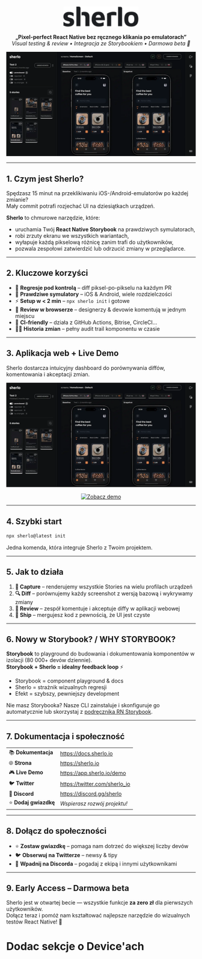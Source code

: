 <!-- Sekcja 1 • Logo • Catchphrase • GIF + badge -->
<p align="center">
  <a href="https://sherlo.io/">
    <picture>
      <source media="(prefers-color-scheme: dark)" srcset="./assets/logo-dark.svg">
      <img src="./assets/logo-light.svg" alt="Sherlo" width="200" />
    </picture>
  </a>
</p>

<p align="center">
  <strong>„Pixel-perfect React Native bez ręcznego klikania po emulatorach”</strong><br/>
  <em>Visual testing & review • Integracja ze Storybookiem • Darmowa beta 🎉</em>
</p>

<div align="center">
  <img src="./assets/app.webp" alt="Sherlo – podgląd aplikacji" />
</div>

---

## 1. Czym jest Sherlo?

Spędzasz 15 minut na przeklikiwaniu iOS-/Android-emulatorów po każdej zmianie?  
Mały commit potrafi rozjechać UI na dziesiątkach urządzeń.

**Sherlo** to chmurowe narzędzie, które:

- uruchamia Twój **React Native Storybook** na prawdziwych symulatorach,
- robi zrzuty ekranu we wszystkich wariantach,
- wyłapuje każdą pikselową różnicę zanim trafi do użytkowników,
- pozwala zespołowi zatwierdzić lub odrzucić zmiany w przeglądarce.

---

## 2. Kluczowe korzyści

- 🐛 **Regresje pod kontrolą** – diff piksel-po-pikselu na każdym PR
- 📱 **Prawdziwe symulatory** – iOS & Android, wiele rozdzielczości
- ⚡ **Setup w < 2 min** – `npx sherlo init` i gotowe
- 👥 **Review w browserze** – designerzy & devowie komentują w jednym miejscu
- 🔄 **CI-friendly** – działa z GitHub Actions, Bitrise, CircleCI…
- 🕵️‍♀️ **Historia zmian** – pełny audit trail komponentu w czasie

---

## 3. Aplikacja web + Live Demo

Sherlo dostarcza intuicyjny dashboard do porównywania diffów, komentowania i akceptacji zmian.

<p align="center">
  <img src="./assets/app.webp" width="700" alt="Sherlo dashboard" />
</p>

<p align="center">
  <a href="https://app.sherlo.io/demo" target="_blank">
    <img src="https://img.shields.io/badge/Zobacz%20demo-bez%20rejestracji-blue?style=for-the-badge" alt="Zobacz demo">
  </a>
</p>

---

## 4. Szybki start

```bash
npx sherlo@latest init
```

Jedna komenda, która integruje Sherlo z Twoim projektem.

---

## 5. Jak to działa

1. **📸 Capture** – renderujemy wszystkie Stories na wielu profilach urządzeń
2. **🔍 Diff** – porównujemy każdy screenshot z wersją bazową i wykrywamy zmiany
3. **👀 Review** – zespół komentuje i akceptuje diffy w aplikacji webowej
4. **🚢 Ship** – mergujesz kod z pewnością, że UI jest czyste

---

## 6. Nowy w Storybook? / WHY STORYBOOK?

**Storybook** to playground do budowania i dokumentowania komponentów w izolacji (80 000+ devów dziennie).  
**Storybook + Sherlo = idealny feedback loop** ⚡

- Storybook = component playground & docs
- Sherlo = strażnik wizualnych regresji
- Efekt = szybszy, pewniejszy development

Nie masz Storybooka? Nasze CLI zainstaluje i skonfiguruje go automatycznie lub skorzystaj z [podręcznika RN Storybook](https://github.com/storybookjs/react-native).

---

## 7. Dokumentacja i społeczność

|                       |                                 |
| --------------------- | ------------------------------- |
| 📚 **Dokumentacja**   | <https://docs.sherlo.io>        |
| 🌐 **Strona**         | <https://sherlo.io>             |
| 🎮 **Live Demo**      | <https://app.sherlo.io/demo>    |
| 🐦 **Twitter**        | <https://twitter.com/sherlo_io> |
| 💬 **Discord**        | <https://discord.gg/sherlo>     |
| ⭐ **Dodaj gwiazdkę** | _Wspierasz rozwój projektu!_    |

---

## 8. Dołącz do społeczności

- ⭐ **Zostaw gwiazdkę** – pomaga nam dotrzeć do większej liczby devów
- 🐦 **Obserwuj na Twitterze** – newsy & tipy
- 💬 **Wpadnij na Discorda** – pogadaj z ekipą i innymi użytkownikami

---

## 9. Early Access – Darmowa beta

Sherlo jest w otwartej becie — wszystkie funkcje **za zero zł** dla pierwszych użytkowników.  
Dołącz teraz i pomóż nam kształtować najlepsze narzędzie do wizualnych testów React Native! 🚀

# Dodac sekcje o Device'ach
